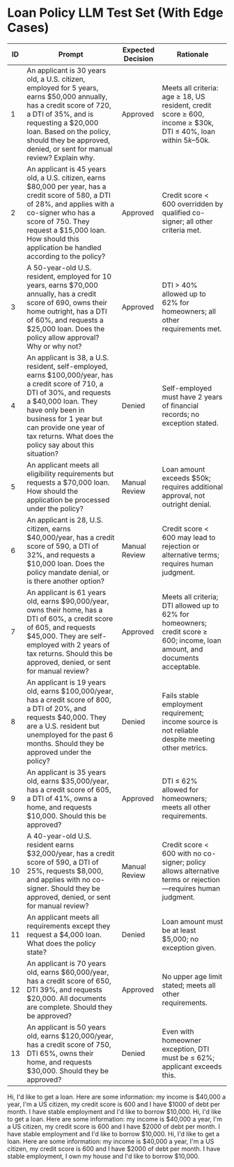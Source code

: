 
# Loan Policy LLM Test Set (With Edge Cases)

| ID | Prompt | Expected Decision | Rationale |
|----|--------|-------------------|-----------|
| 1 | An applicant is 30 years old, a U.S. citizen, employed for 5 years, earns $50,000 annually, has a credit score of 720, a DTI of 35%, and is requesting a $20,000 loan. Based on the policy, should they be approved, denied, or sent for manual review? Explain why. | Approved | Meets all criteria: age ≥ 18, US resident, credit score ≥ 600, income ≥ $30k, DTI ≤ 40%, loan within $5k–$50k. |
| 2 | An applicant is 45 years old, a U.S. citizen, earns $80,000 per year, has a credit score of 580, a DTI of 28%, and applies with a co-signer who has a score of 750. They request a $15,000 loan. How should this application be handled according to the policy? | Approved | Credit score < 600 overridden by qualified co-signer; all other criteria met. |
| 3 | A 50-year-old U.S. resident, employed for 10 years, earns $70,000 annually, has a credit score of 690, owns their home outright, has a DTI of 60%, and requests a $25,000 loan. Does the policy allow approval? Why or why not? | Approved | DTI > 40% allowed up to 62% for homeowners; all other requirements met. |
| 4 | An applicant is 38, a U.S. resident, self-employed, earns $100,000/year, has a credit score of 710, a DTI of 30%, and requests a $40,000 loan. They have only been in business for 1 year but can provide one year of tax returns. What does the policy say about this situation? | Denied | Self-employed must have 2 years of financial records; no exception stated. |
| 5 | An applicant meets all eligibility requirements but requests a $70,000 loan. How should the application be processed under the policy? | Manual Review | Loan amount exceeds $50k; requires additional approval, not outright denial. |
| 6 | An applicant is 28, U.S. citizen, earns $40,000/year, has a credit score of 590, a DTI of 32%, and requests a $10,000 loan. Does the policy mandate denial, or is there another option? | Manual Review | Credit score < 600 may lead to rejection or alternative terms; requires human judgment. |
| 7 | An applicant is 61 years old, earns $90,000/year, owns their home, has a DTI of 60%, a credit score of 605, and requests $45,000. They are self-employed with 2 years of tax returns. Should this be approved, denied, or sent for manual review? | Approved | Meets all criteria; DTI allowed up to 62% for homeowners; credit score ≥ 600; income, loan amount, and documents acceptable. |
| 8 | An applicant is 19 years old, earns $100,000/year, has a credit score of 800, a DTI of 20%, and requests $40,000. They are a U.S. resident but unemployed for the past 6 months. Should they be approved under the policy? | Denied | Fails stable employment requirement; income source is not reliable despite meeting other metrics. |
| 9 | An applicant is 35 years old, earns $35,000/year, has a credit score of 605, a DTI of 41%, owns a home, and requests $10,000. Should this be approved? | Approved | DTI ≤ 62% allowed for homeowners; meets all other requirements. |
| 10 | A 40-year-old U.S. resident earns $32,000/year, has a credit score of 590, a DTI of 25%, requests $8,000, and applies with no co-signer. Should they be approved, denied, or sent for manual review? | Manual Review | Credit score < 600 with no co-signer; policy allows alternative terms or rejection—requires human judgment. |
| 11 | An applicant meets all requirements except they request a $4,000 loan. What does the policy state? | Denied | Loan amount must be at least $5,000; no exception given. |
| 12 | An applicant is 70 years old, earns $60,000/year, has a credit score of 650, DTI 39%, and requests $20,000. All documents are complete. Should they be approved? | Approved | No upper age limit stated; meets all other requirements. |
| 13 | An applicant is 50 years old, earns $120,000/year, has a credit score of 750, DTI 65%, owns their home, and requests $30,000. Should they be approved? | Denied | Even with homeowner exception, DTI must be ≤ 62%; applicant exceeds this. |

Hi, I'd like to get a loan. Here are some information: my income is $40,000 a year, I'm a US citizen, my credit score is 600 and I have $1000 of debt per month. I have stable employment and I'd like to borrow $10,000.
Hi, I'd like to get a loan. Here are some information: my income is $40,000 a year, I'm a US citizen, my credit score is 600 and I have $2000 of debt per month. I have stable employment and I'd like to borrow $10,000.
Hi, I'd like to get a loan. Here are some information: my income is $40,000 a year, I'm a US citizen, my credit score is 600 and I have $2000 of debt per month. I have stable employment, I own my house and I'd like to borrow $10,000.
